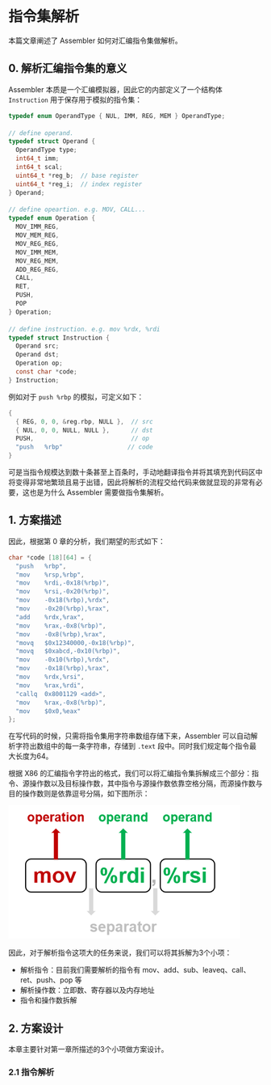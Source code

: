 # 指令集解析
本篇文章阐述了 Assembler 如何对汇编指令集做解析。

## 0. 解析汇编指令集的意义
Assembler 本质是一个汇编模拟器，因此它的内部定义了一个结构体 `Instruction` 用于保存用于模拟的指令集：
```c
typedef enum OperandType { NUL, IMM, REG, MEM } OperandType;

// define operand.
typedef struct Operand {
  OperandType type;
  int64_t imm;
  int64_t scal;
  uint64_t *reg_b;  // base register
  uint64_t *reg_i;  // index register
} Operand;

// define opeartion. e.g. MOV, CALL...
typedef enum Operation {
  MOV_IMM_REG,
  MOV_MEM_REG,
  MOV_REG_REG,
  MOV_IMM_MEM,
  MOV_REG_MEM,
  ADD_REG_REG,
  CALL,
  RET,
  PUSH,
  POP
} Operation;

// define instruction. e.g. mov %rdx, %rdi
typedef struct Instruction {
  Operand src;
  Operand dst;
  Operation op;
  const char *code;
} Instruction;
```
例如对于 `push %rbp` 的模拟，可定义如下：
```c
{
  { REG, 0, 0, &reg.rbp, NULL },  // src  
  { NUL, 0, 0, NULL, NULL },      // dst
  PUSH,                           // op
  "push   %rbp"                  // code          
}
```
可是当指令规模达到数十条甚至上百条时，手动地翻译指令并将其填充到代码区中将变得非常地繁琐且易于出错，因此将解析的流程交给代码来做就显现的非常有必要，这也是为什么 Assembler 需要做指令集解析。

## 1. 方案描述
因此，根据第 0 章的分析，我们期望的形式如下：
```c
char *code [18][64] = {
  "push   %rbp",
  "mov    %rsp,%rbp",
  "mov    %rdi,-0x18(%rbp)",
  "mov    %rsi,-0x20(%rbp)",
  "mov    -0x18(%rbp),%rdx",
  "mov    -0x20(%rbp),%rax",
  "add    %rdx,%rax",
  "mov    %rax,-0x8(%rbp)",
  "mov    -0x8(%rbp),%rax",
  "movq   $0x12340000,-0x18(%rbp)",
  "movq   $0xabcd,-0x10(%rbp)",
  "mov    -0x10(%rbp),%rdx",
  "mov    -0x18(%rbp),%rax",
  "mov    %rdx,%rsi",
  "mov    %rax,%rdi",
  "callq  0x8001129 <add>",
  "mov    %rax,-0x8(%rbp)",
  "mov    $0x0,%eax"
};
```
在写代码的时候，只需将指令集用字符串数组存储下来，Assembler 可以自动解析字符出数组中的每一条字符串，存储到 `.text` 段中。同时我们规定每个指令最大长度为64。

根据 X86 的汇编指令字符出的格式，我们可以将汇编指令集拆解成三个部分：指令、源操作数以及目标操作数，其中指令与源操作数依靠空格分隔，而源操作数与目的操作数则是依靠逗号分隔，如下图所示：

![](image/instruction.png)

因此，对于解析指令这项大的任务来说，我们可以将其拆解为3个小项：
- 解析指令：目前我们需要解析的指令有 mov、add、sub、leaveq、call、ret、push、pop 等
- 解析操作数：立即数、寄存器以及内存地址
- 指令和操作数拆解

## 2. 方案设计
本章主要针对第一章所描述的3个小项做方案设计。

### 2.1 指令解析






